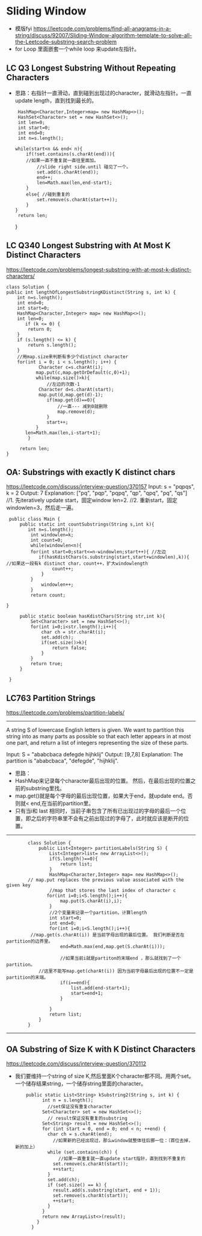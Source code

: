 # Sliding Window
* 模版fyi
https://leetcode.com/problems/find-all-anagrams-in-a-string/discuss/92007/Sliding-Window-algorithm-template-to-solve-all-the-Leetcode-substring-search-problem
* for Loop 里面嵌套一个while loop 来update左指针。

 ## LC Q3 Longest Substring Without Repeating Characters
 * 思路：右指针一直滑动，直到碰到出现过的character，就滑动左指针。一直update length，直到找到最长的。
 
        HashMap<Character,Integer>map= new HashMap<>();
        HashSet<Character> set = new HashSet<>();
        int len=0;
        int start=0;
        int end=0;
        int n=s.length();
        
       while(start<n && end< n){
           if(!set.contains(s.charAt(end))){ 
           //如果一直不重复就一直往里面加。
               //slide right side.until 碰见了一个。 
               set.add(s.charAt(end));
               end++;
               len=Math.max(len,end-start);
           }
           else{ //碰到重复的
               set.remove(s.charAt(start++));
           }
       }
        return len;
    }
    
 ## LC Q340  Longest Substring with At Most K Distinct Characters
 https://leetcode.com/problems/longest-substring-with-at-most-k-distinct-characters/
 
    class Solution {
    public int lengthOfLongestSubstringKDistinct(String s, int k) {
        int n=s.length();
        int end=0;
        int start=0;
        HashMap<Character,Integer> map= new HashMap<>();
        int len=0;
           if (k <= 0) {
            return 0;
        }
        if (s.length() <= k) {
            return s.length();
        }
        //用map.size来判断有多少个distinct character
        for(int i = 0; i < s.length(); i++) {
                Character c=s.charAt(i);
               map.put(c,map.getOrDefault(c,0)+1);
               while(map.size()>k){
                   //左边的次数-1
                Character d=s.charAt(start);
                map.put(d,map.get(d)-1);
                   if(map.get(d)==0){
                       //一直--- 减到0就删除
                       map.remove(d);
                   }
                   start++;
               }
           len=Math.max(len,i-start+1);
            }
        
         return len;
    }      

## OA: Substrings with exactly K distinct chars 
https://leetcode.com/discuss/interview-question/370157
Input: s = "pqpqs", k = 2
Output: 7
Explanation: ["pq", "pqp", "pqpq", "qp", "qpq", "pq", "qs"]
//1. 先iteratively update start，固定window len=2.
//2. 重新start，固定windowlen=3，然后走一遍。

     
     public class Main {
         public static int countSubstrings(String s,int k){
            int n=s.length();
             int windowlen=k;
             int count=0;
             while(windowlen<n){
             for(int start=0;start<=n-windowlen;start++){ //左边
                if(hasKdistChars(s.substring(start,start+windowlen),k)){  //如果这一段有k distinct char，count++，扩大windowlength
                     count++;
                 }
             }
                 windowlen++;
             }
             return count;

    }

         public static boolean hasKdistChars(String str,int k){
             Set<Character> set = new HashSet<>();
             for(int i=0;i<str.length();i++){
                 char ch = str.charAt(i);
                 set.add(ch);
                 if(set.size()>k){
                     return false;
                 }
             }
             return true;
         }

     }
 
 

## LC763 Partition Strings
https://leetcode.com/problems/partition-labels/
___
A string S of lowercase English letters is given.
 We want to partition this string into as many parts as possible so that each letter appears in at most one part, 
 and return a list of integers representing the size of these parts.

Input: S = "ababcbaca defegde hijhklij"
Output: [9,7,8]
Explanation:
The partition is "ababcbaca", "defegde", "hijhklij".
* 思路：
* HashMap来记录每个character最后出现的位置。 然后，在最后出现的位置之前的substring里找。 
* map.get()就是每个字母的最后出现位置，如果大于end，就update end。否则就< end,在当前的partition里。
* 只有当i和 last 相同时，当前子串包含了所有已出现过的字母的最后一个位置，即之后的字符串里不会有之前出现过的字母了，此时就应该是断开的位置。
___ 

            class Solution {
                public List<Integer> partitionLabels(String S) {
                    List<Integer>list= new ArrayList<>();
                    if(S.length()==0){
                        return list;
                    }
                    HashMap<Character,Integer> map= new HashMap<>();
            // map.put replaces the previous value associated with the given key
                    //map that stores the last index of character c
                   for(int i=0;i<S.length();i++){
                        map.put(S.charAt(i),i);
                    }
                    //2个变量来记录一个partition，计算length
                    int start=0;
                    int end=0;
                    for(int i=0;i<S.length();i++){
             //map.get(s.charAt(i)) 是当前字母出现的最后位置。 我们判断是否在partition的边界里。
                        end=Math.max(end,map.get(S.charAt(i)));

                        //如果当前i就是partiton的末端end ，那么就找到了一个partition。
                //这里不能写map.get(charAt(i)) 因为当前字母最后出现的位置不一定是partition的末端。
                        if(i==end){
                            list.add(end-start+1);
                            start=end+1;
                        }

                    }
                    return list;
                }
            }


______

## OA Substring of Size K with K Distinct Characters
https://leetcode.com/discuss/interview-question/370112
* 我们要维持一个string of size K,然后里面K个character都不同。用两个set。一个储存结果string，一个储存string里面的character。

          public static List<String> kSubstring2(String s, int k) {
                int n = s.length();
                  //set保证没有重复character
                Set<Character> set = new HashSet<>();
                  // result保证没有重复的substring
                Set<String> result = new HashSet<>();
                for (int start = 0, end = 0; end < n; ++end) {
                  char ch = s.charAt(end);
                    //如果新的已经出现过，那么window就整体往后挪一位：（首位去掉，新的加上）
                  while (set.contains(ch)) {
                      //如果一直重复就一直update start指针，直到找到不重复的
                    set.remove(s.charAt(start));
                    ++start;
                  }
                  set.add(ch);
                  if (set.size() == k) {
                    result.add(s.substring(start, end + 1));
                    set.remove(s.charAt(start));
                    ++start;
                  }
                }
                return new ArrayList<>(result);
              }
            }

  
  
  
  
  
  
  
  
  




